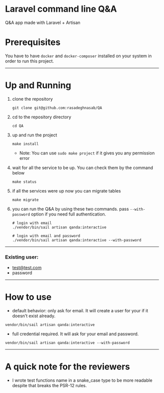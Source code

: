 # Laravel command line Q&A

Q&A app made with Laravel + Artisan

# Prerequisites

You have to have `docker` and `docker-composer` installed on your system in order to run this project.

---
# Up and Running
1. clone the repository
    ```shell script
    git clone git@github.com:rasadeghnasab/QA
    ```

2. cd to the repository directory
    ```shell script
    cd QA
    ```
    
3. up and run the project
    ```shell script
    make install
    ```
    - Note: You can use `sudo make project` if it gives you any permission error

4. wait for all the service to be up. You can check them by the command below
    ```shell script
    make status
    ```

5. if all the services were up now you can migrate tables
    ```shell script
    make migrate
    ```
   
6. you can run the Q&A by using these two commands. pass `--with-password` option if you need full authentication.
    ```shell script
    # login with email
    ./vendor/bin/sail artisan qanda:interactive

    # login with email and password
    ./vendor/bin/sail artisan qanda:interactive --with-password
    ```

---
### Existing user:

- test@test.com
- password

---
# How to use

- default behavior: only ask for email. It will create a user for your if it doesn't exist already.

```shell script
vendor/bin/sail artisan qanda:interactive
```

- full credential required. It will ask for your email and password.
```shell script
vendor/bin/sail artisan qanda:interactive --with-password
```

---
# A quick note for the reviewers

- I wrote test functions name in a snake_case type to be more readable despite that breaks the PSR-12 rules.

